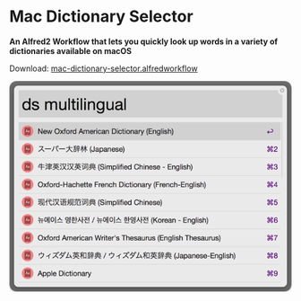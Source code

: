 # Mac Dictionary Selector

**An Alfred2 Workflow that lets you quickly look up words in a variety of dictionaries available on macOS**

Download: [mac-dictionary-selector.alfredworkflow](https://github.com/yohasebe/mac-dictionary-selector/raw/master/Mac%20Dictionary%20Selector.alfredworkflow)

![screenshot](https://raw.githubusercontent.com/yohasebe/mac-dictionary-selector/master/img/mac-dictionary-selector.png)


